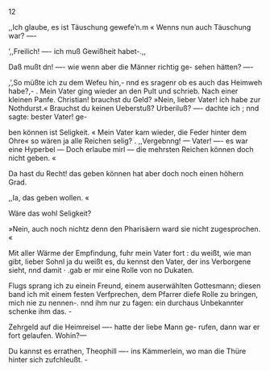 12

,,Ich glaube, es ist Täuschung gewefe’n.m
« Wenns nun auch Täuschung war? —-

’,,Freilich! —- ich muß Gewißheit habet-.,,

Daß mußt dn! —- wie wenn aber die Männer richtig ge-
sehen hätten? —-

,’,So müßte ich zu dem Wefeu hin,- nnd es sragenr ob
es auch das Heimweh habe?,-
. Mein Vater ging wieder an den Pult und schrieb. Nach
einer kleinen Panfe.
Christian! brauchst du Geld?
»Nein, lieber Vater! ich habe zur Nothdurst.«
Brauchst du keinen Ueberstuß?
Urberiluß? —- dachte ich ; nnd sagte: bester Vater! ge-

ben können ist Seligkeit.
« Mein Vater kam wieder, die Feder hinter dem Ohre« so
wären ja alle Reichen selig?
. ,,Vergebnng! — Vater! —- es war eine Hyperbel —
Doch erlaube mirl — die mehrsten Reichen können doch
nicht geben. «

Da hast du Recht! das geben können hat aber doch noch
einen höhern Grad.

,,Ia, das geben wollen. «

Wäre das wohl Seligkeit?

»Nein, auch noch nichtz denn den Pharisäern ward sie
nicht zugesprochen. «

Mit aller Wärme der Empfindung, fuhr mein Vater fort :
du weißt, wie man gibt, lieber Sohnl ja du weißt es,
du kennst den Vater, der ins Verborgene sieht, nnd damit ·
.gab er mir eine Rolle von no Dukaten.

Flugs sprang ich zu einein Freund, einem auserwählten
Gottesmann; diesen band ich mit einem festen Verfprechen,
dem Pfarrer diefe Rolle zu bringen, mich nie zu nennen-.
nnd ihm nur zu fagen: ein durchaus Unbekannter schenke
ihm das. -

Zehrgeld auf die Heimreisel —- hatte der liebe Mann ge-
rufen, dann war er fort gelaufen. Wohin?—

Du kannst es errathen, Theophill —- ins Kämmerlein,
wo man die Thüre hinter sich zufchleußt. -

